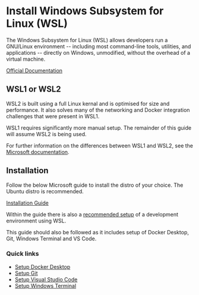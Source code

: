 # Install Windows Subsystem for Linux (WSL)

The Windows Subsystem for Linux (WSL) allows developers run a GNU/Linux environment -- including most command-line tools, utilities, and applications -- directly on Windows, unmodified, without the overhead of a virtual machine.

[Official Documentation](https://docs.microsoft.com/en-us/windows/wsl/about)

## WSL1 or WSL2

WSL2 is built using a full Linux kernal and is optimised for size and performance.  It also solves many of the networking and Docker integration challenges that were present in WSL1.

WSL1 requires significantly more manual setup.  The remainder of this guide will assume WSL2 is being used.

For further information on the differences between WSL1 and WSL2, see the [Microsoft documentation](https://learn.microsoft.com/en-us/windows/wsl/compare-versions).

## Installation

Follow the below Microsoft guide to install the distro of your choice. The Ubuntu distro is recommended.

[Installation Guide](https://learn.microsoft.com/en-us/windows/wsl/install)

Within the guide there is also a [recommended setup](https://docs.microsoft.com/en-us/windows/wsl/setup/environment#set-up-your-linux-user-info) of a development environment using WSL.

This guide should also be followed as it includes setup of Docker Desktop, Git, Windows Terminal and VS Code.

### Quick links

- [Setup Docker Desktop](https://docs.microsoft.com/en-us/windows/wsl/tutorials/wsl-containers)
- [Setup Git](https://docs.microsoft.com/en-us/windows/wsl/tutorials/wsl-git)
- [Setup Visual Studio Code](https://docs.microsoft.com/en-us/windows/wsl/tutorials/wsl-vscode)
- [Setup Windows Terminal](https://docs.microsoft.com/en-us/windows/terminal/get-started)
